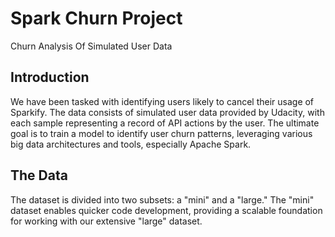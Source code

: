 # Spark Churn Project
Churn Analysis Of Simulated User Data

## Introduction
We have been tasked with identifying users likely to cancel their usage of Sparkify. The data consists of simulated user data provided by Udacity, with each sample representing a record of API actions by the user. The ultimate goal is to train a model to identify user churn patterns, leveraging various big data architectures and tools, especially Apache Spark.

## The Data
The dataset is divided into two subsets: a "mini" and a "large." The "mini" dataset enables quicker code development, providing a scalable foundation for working with our extensive "large" dataset.